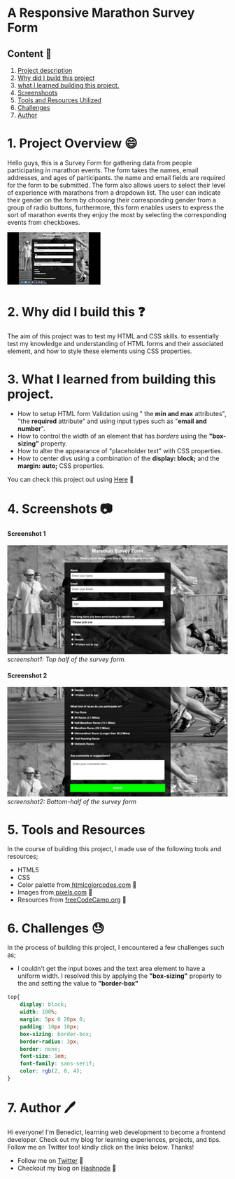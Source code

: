 # A Responsive Marathon Survey Form

## Content :link:

1. [Project description](#1-project-overview)
2. [Why did I build this project](#2-why-did-i-build-this)
3. [what I learned building this project.](#3-what-i-learnt-from-building-this-project)
4. [Screenshoots](#4-screenshots)
5. [Tools and Resources Utilized](#5-tools-and-resources)
6. [Challenges](#6-challenges)
7. [Author](#7-author)

# 1. Project Overview :smile:

Hello guys, this is a Survey Form for gathering data from people participating in  marathon events. The form takes the names, email addresses, and ages of participants. the name and email fields are required for the form to be submitted. The form also allows users to select their level of experience with marathons from a dropdown list. The user can indicate their gender on the form by choosing their corresponding gender from a group of radio buttons, furthermore, this form enables users to express the sort of marathon events they enjoy the most by selecting the corresponding events from checkboxes.    

![How it works](/images/Survey_Form_twitter-2_AdobeExpress.gif)

# 2. Why did I build this :question:

The aim of this project was to test my HTML and CSS skills. to essentially test my knowledge and understanding of HTML forms and their associated element, and how to style these elements using CSS properties.

# 3. What I learned from building this project.
- How to setup HTML form Validation using " the **min and max** attributes", "the **required** attribute" and using input types such as "**email and number**".
- How to control the width of an element that has *borders* using the **"box-sizing"** property.
- How to alter the appearance of "placeholder text" with CSS properties.
- How to center divs using a combination of the **display: block;** and the **margin: auto;** CSS properties.


You can check this project out using [Here](https://www.benedict.com) :link:

# 4. Screenshots :camera:

#### Screenshot 1
![Referernce image](/images/Survey%20Form-1.png)
*screenshot1: Top half of the survey form.*
#### Screenshot 2
![Referernce image](/images/Survey%20Form-2.png)
*screenshot2: Bottom-half of the survey form*

# 5. Tools and Resources
In the course of building this project, I made use of the following tools and resources;
- HTML5 
- CSS
- Color palette from[ htmlcolorcodes.com](https://htmlcolorcodes.com/) :link:
- Images from[ pixels.com](https://www.pexels.com/) :link:
- Resources from [freeCodeCamp.org](https://www.freecodecamp.org/) :link:

# 6. Challenges :sweat:
In the process of building this project, I encountered a few challenges such as;
- I couldn't get the input boxes and the text area element to have a uniform width. I resolved this by applying the **"box-sizing"** property to the and setting the value to **"border-box"**

```CSS
top{
    display: block;
    width: 100%;
    margin: 5px 0 20px 0;
    padding: 10px 10px;
    box-sizing: border-box;
    border-radius: 3px;
    border: none;
    font-size: 1em;
    font-family: sans-serif;
    color: rgb(2, 0, 4);
}
```



# 7. Author :pen:
 
Hi everyone! I'm Benedict, learning web development to become a frontend developer. Check out my blog for learning experiences, projects, and tips. Follow me on Twitter too! 
kindly click on the links below. Thanks!

- Follow me on [Twitter](https://twitter.com/CodewithNtaji) :link:
- Checkout my blog on [Hashnode](https://benneythedev.hashnode.dev/) :book:
 

 
